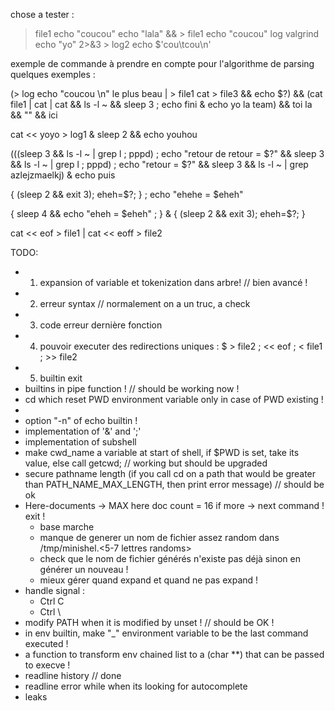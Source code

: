 chose a tester : 

> file1 echo "coucou"
echo "lala" && > file1 echo "coucou"
> log valgrind echo "yo" 2>&3 > log2
echo $'cou\tcou\n'

exemple de commande à prendre en compte pour l'algorithme de parsing
quelques exemples : 

(> log echo "coucou \n" le plus beau | > file1 cat > file3 && echo $?) && (cat file1 | cat | cat && ls -l ~ && sleep 3 ; echo fini & echo yo la team) && toi la && "" && ici

cat << yoyo > log1 & sleep 2 && echo youhou

(((sleep 3 && ls -l ~ | grep l ; pppd) ; echo "retour de retour = $?" && sleep 3 && ls -l ~ | grep l ; pppd) ; echo "retour = $?" && sleep 3 && ls -l ~ | grep azlejzmaelkj) & echo puis

{ (sleep 2 && exit 3); eheh=$?; } ; echo "ehehe = $eheh"

{ sleep 4 && echo "eheh = $eheh" ; } & { (sleep 2 && exit 3); eheh=$?; }

cat << eof > file1 | cat << eoff > file2



TODO:

- 1) expansion of variable et tokenization dans arbre! // bien avancé !
- 2) erreur syntax // normalement on a un truc, a check
- 3) code erreur dernière fonction
- 4) pouvoir executer des redirections uniques : $ > file2 ; << eof ; < file1 ; >> file2
- 5) builtin exit
- builtins in pipe function ! // should be working now !
- cd which reset PWD environment variable only in case of PWD existing !
- 
- option "-n" of echo builtin !
- implementation of '&' and ';'
- implementation of subshell
- make cwd_name a variable at start of shell, if $PWD is set, take its value, else call getcwd; // working but should be upgraded 
- secure pathname length (if you call cd on a path that would be greater than PATH_NAME_MAX_LENGTH, then print error message) // should be ok
- Here-documents -> MAX here doc count = 16 if more -> next command ! exit !
    - base marche
    - manque de generer un nom de fichier assez random dans /tmp/minishel.<5-7 lettres randoms>
    - check que le nom de fichier générés n'existe pas déjà sinon en générer un nouveau !
    - mieux gérer quand expand et quand ne pas expand !
- handle signal :
    - Ctrl C
    - Ctrl \
- modify PATH when it is modified by unset ! // should be OK !
- in env builtin, make "_" environment variable to be the last command executed !
- a function to transform env chained list to a (char **) that can be passed to execve !
- readline history // done 
- readline error while <C-C> when its looking for autocomplete
- leaks
